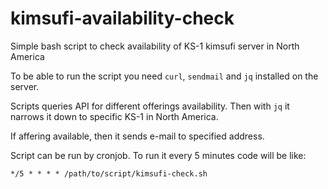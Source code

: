 # kimsufi-availability-check

Simple bash script to check availability of KS-1 kimsufi server in North America

To be able to run the script you need `curl`, `sendmail` and `jq` installed on the server.

Scripts queries API for different offerings availability. Then with `jq` it narrows it down to specific KS-1 in North America.

If affering available, then it sends e-mail to specified address.

Script can be run by cronjob. To run it every 5 minutes code will be like:

`*/5 * * * * /path/to/script/kimsufi-check.sh`
